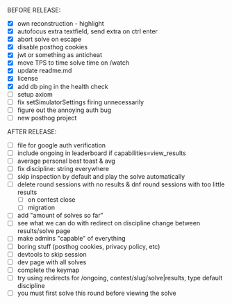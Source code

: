 BEFORE RELEASE:
- [x] own reconstruction - highlight
- [x] autofocus extra textfield, send extra on ctrl enter
- [x] abort solve on escape
- [x] disable posthog cookies
- [x] jwt or something as anticheat 
- [x] move TPS to time solve time on /watch
- [x] update readme.md
- [x] license
- [x] add db ping in the health check
- [ ] setup axiom
- [ ] fix setSimulatorSettings firing unnecessarily
- [ ] figure out the annoying auth bug
- [ ] new posthog project

AFTER RELEASE:
- [ ] file for google auth verification
- [ ] include ongoing in leaderboard if capabilities=view_results
- [ ] average personal best toast & avg 
- [ ] fix discipline: string everywhere
- [ ] skip inspection by default and play the solve automatically
- [ ] delete round sessions with no results & dnf round sessions with too little results
    - [ ] on contest close
    - [ ] migration
- [ ] add "amount of solves so far" 
- [ ] see what we can do with redirect on discipline change between results/solve page
- [ ] make admins "capable" of everything
- [ ] boring stuff (posthog cookies, privacy policy, etc)
- [ ] devtools to skip session
- [ ] dev page with all solves
- [ ] complete the keymap
- [ ] try using redirects for /ongoing, contest/slug/solve|results, type default discipline
- [ ] you must first solve this round before viewing the solve
